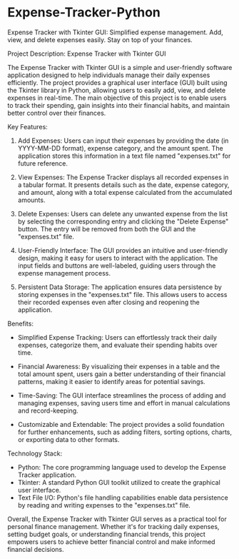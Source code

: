 # Expense-Tracker-Python
Expense Tracker with Tkinter GUI: Simplified expense management. Add, view, and delete expenses easily. Stay on top of your finances. 


Project Description: Expense Tracker with Tkinter GUI

The Expense Tracker with Tkinter GUI is a simple and user-friendly software application designed to help individuals manage their daily expenses efficiently. The project provides a graphical user interface (GUI) built using the Tkinter library in Python, allowing users to easily add, view, and delete expenses in real-time. The main objective of this project is to enable users to track their spending, gain insights into their financial habits, and maintain better control over their finances.

Key Features:
1. Add Expenses: Users can input their expenses by providing the date (in YYYY-MM-DD format), expense category, and the amount spent. The application stores this information in a text file named "expenses.txt" for future reference.

2. View Expenses: The Expense Tracker displays all recorded expenses in a tabular format. It presents details such as the date, expense category, and amount, along with a total expense calculated from the accumulated amounts.

3. Delete Expenses: Users can delete any unwanted expense from the list by selecting the corresponding entry and clicking the "Delete Expense" button. The entry will be removed from both the GUI and the "expenses.txt" file.

4. User-Friendly Interface: The GUI provides an intuitive and user-friendly design, making it easy for users to interact with the application. The input fields and buttons are well-labeled, guiding users through the expense management process.

5. Persistent Data Storage: The application ensures data persistence by storing expenses in the "expenses.txt" file. This allows users to access their recorded expenses even after closing and reopening the application.

Benefits:
- Simplified Expense Tracking: Users can effortlessly track their daily expenses, categorize them, and evaluate their spending habits over time.

- Financial Awareness: By visualizing their expenses in a table and the total amount spent, users gain a better understanding of their financial patterns, making it easier to identify areas for potential savings.

- Time-Saving: The GUI interface streamlines the process of adding and managing expenses, saving users time and effort in manual calculations and record-keeping.

- Customizable and Extendable: The project provides a solid foundation for further enhancements, such as adding filters, sorting options, charts, or exporting data to other formats.

Technology Stack:
- Python: The core programming language used to develop the Expense Tracker application.
- Tkinter: A standard Python GUI toolkit utilized to create the graphical user interface.
- Text File I/O: Python's file handling capabilities enable data persistence by reading and writing expenses to the "expenses.txt" file.

Overall, the Expense Tracker with Tkinter GUI serves as a practical tool for personal finance management. Whether it's for tracking daily expenses, setting budget goals, or understanding financial trends, this project empowers users to achieve better financial control and make informed financial decisions.
